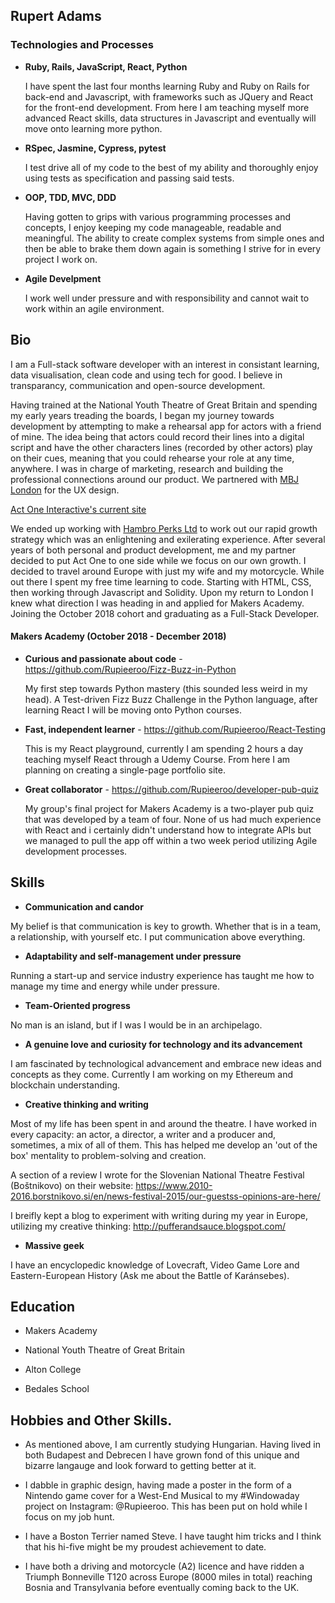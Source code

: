 ## Rupert Adams

### Technologies and Processes

- **Ruby, Rails, JavaScript, React, Python**

  I have spent the last four months learning Ruby and Ruby on Rails for back-end and Javascript, with frameworks such as         JQuery and React for the front-end development. From here I am teaching myself more advanced React skills, data structures     in Javascript and eventually will move onto learning more python.
  
- **RSpec, Jasmine, Cypress, pytest**

  I test drive all of my code to the best of my ability and thoroughly enjoy using tests as specification and passing said       tests.
  
- **OOP, TDD, MVC, DDD**

  Having gotten to grips with various programming processes and concepts, I enjoy keeping my code manageable, readable and       meaningful. The ability to create complex systems from simple ones and then be able to brake them down again is something I   strive for in every project I work on.

- **Agile Develpment**

  I work well under pressure and with responsibility and cannot wait to work within an agile environment.
  
## Bio

I am a Full-stack software developer with an interest in consistant learning, data visualisation, clean code and using tech for good. I believe in transparancy, communication and open-source development.

Having trained at the National Youth Theatre of Great Britain and spending my early years treading the boards, I began my journey towards development by attempting to make a rehearsal app for actors with a friend of mine. The idea being that actors could record their lines into a digital script and have the other characters lines (recorded by other actors) play on their cues, meaning that you could rehearse your role at any time, anywhere. I was in charge of marketing, research and building the professional connections around our product. We partnered with [MBJ London](https://mbj.london/ "MBJ London") for the UX design.

[Act One Interactive's current site](https://www.actoneinteractive.co.uk/)

We ended up working with [Hambro Perks Ltd](https://www.hambroperks.com/ "Hambro Perks Ltd") to work out our rapid growth strategy which was an enlightening and exilerating experience. After several years of both personal and product development, me and my partner decided to put Act One to one side while we focus on our own growth. I decided to travel around Europe with just my wife and my motorcycle. While out there I spent my free time learning to code. Starting with HTML, CSS, then working through Javascript and Solidity. Upon my return to London I knew what direction I was heading in and applied for Makers Academy. Joining the October 2018 cohort and graduating as a Full-Stack Developer.

#### Makers Academy (October 2018 - December 2018)

- **Curious and passionate about code** - https://github.com/Rupieeroo/Fizz-Buzz-in-Python

  My first step towards Python mastery (this sounded less weird in my head). A Test-driven Fizz Buzz Challenge in the Python     language, after learning React I will be moving onto Python courses.

- **Fast, independent learner** - https://github.com/Rupieeroo/React-Testing
 
  This is my React playground, currently I am spending 2 hours a day teaching myself React through a Udemy Course. From here I   am planning on creating a single-page portfolio site. 
  
- **Great collaborator** - https://github.com/Rupieeroo/developer-pub-quiz

  My group's final project for Makers Academy is a two-player pub quiz that was developed by a team of four. None of us had     much experience with React and i certainly didn't understand how to integrate APIs but we managed to pull the app off within   a two week period utilizing Agile development processes.

## Skills

- **Communication and candor**

My belief is that communication is key to growth. Whether that is in a team, a relationship, with yourself etc. I put communication above everything.

- **Adaptability and self-management under pressure**

Running a start-up and service industry experience has taught me how to manage my time and energy while under pressure.

- **Team-Oriented progress**

No man is an island, but if I was I would be in an archipelago.

- **A genuine love and curiosity for technology and its advancement**

I am fascinated by technological advancement and embrace new ideas and concepts as they come. Currently I am working on my Ethereum and blockchain understanding.

- **Creative thinking and writing**

Most of my life has been spent in and around the theatre. I have worked in every capacity: an actor, a director, a writer and a producer and, sometimes, a mix of all of them. This has helped me develop an 'out of the box' mentality to problem-solving and creation.

 A section of a review I wrote for the Slovenian National Theatre Festival (Boštnikovo) on their website:
 https://www.2010-2016.borstnikovo.si/en/news-festival-2015/our-guestss-opinions-are-here/

 I breifly kept a blog to experiment with writing during my year in Europe, utilizing my creative thinking:
 http://pufferandsauce.blogspot.com/

- **Massive geek**

I have an encyclopedic knowledge of Lovecraft, Video Game Lore and Eastern-European History (Ask me about the Battle of Karánsebes).

## Education

- Makers Academy

- National Youth Theatre of Great Britain

- Alton College

- Bedales School

## Hobbies and Other Skills.

- As mentioned above, I am currently studying Hungarian. Having lived in both Budapest and Debrecen I have grown fond of this   unique and bizarre langauge and look forward to getting better at it.

- I dabble in graphic design, having made a poster in the form of a Nintendo game cover for a West-End Musical to my             #Windowaday project on Instagram: @Rupieeroo. This has been put on hold while I focus on my job hunt.

- I have a Boston Terrier named Steve. I have taught him tricks and I think that his hi-five might be my proudest achievement   to date.

- I have both a driving and motorcycle (A2) licence and have ridden a Triumph Bonneville T120 across Europe (8000 miles in       total) reaching Bosnia and Transylvania before eventually coming back to the UK.
